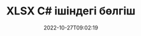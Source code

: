 ---
############################# Static ############################
layout: "auto-gen-merger"
date: 2022-10-27T09:02:19
draft: false
otherformats: otp ott pdf pps ppsx ppt pptx rtf tex vdx vsdm vsdx vssm vssx vstm vstx

############################# Head ############################
head_title: "XLSX файлын C# ішінде бірнеше файлға бөліңіз"
head_description: "Бір XLSX файлын құжаттарды біріктіру API көмегімен бет нөмірлеріне, бет аралықтарына, жұп немесе тақ беттерге негізделген бірнеше файлдарға бөліңіз."

############################# Header ############################
title: "XLSX C# ішіндегі бөлгіш"
description: "XLSX кодының бірнеше жолын .NET кодымен бөліңіз."
bg_image: "https://cms.admin.containerize.com/templates/aspose/App_Themes/V3/images/bg/header1.png"
bg_overlay: false
button:
    enable: true
    icon: "fas fa-arrow-down"
    label: "Тегін сынақ нұсқасын жүктеп алыңыз"
    link: "https://downloads.groupdocs.com/merger/net"

############################# SubMenu ############################
submenu:
    enable: true

    left:
        img_alt: "GroupDocs.Merger for .NET"
        image: "https://cms.admin.containerize.com/templates/groupdocs/images/product-logos/90x90-noborder/groupdocs-merger-net.png"
        product: "GroupDocs.Merger"
        platform: ".NET"

    middle:
        button:

            # button loop
            - link: "https://apireference.groupdocs.com/merger/net"
              text: "API анықтамасы"

            # button loop
            - link: "https://github.com/groupdocs-merger"
              text: "Код мысалдары"

            # button loop
            - link: "https://products.groupdocs.app/merger/family"
              text: "Тікелей демонстрациялар"

            # button loop
            - link: "https://purchase.groupdocs.com/pricing/merger/net"
              text: "Баға белгілеу"

    right:
        link_download: "https://downloads.groupdocs.com/merger"
        link_learn: "https://docs.groupdocs.com/merger/net"
        link_buy: "https://purchase.groupdocs.com"

############################# About ############################
about:
    enable: true
    title: "GroupDocs.Merger for .NET API туралы"
    content: |
        [GroupDocs.Merger for .NET](/kk/merger/net/) кітапханасы PDF, Microsoft Office (Word, Excel, .NET қолданбаларында PowerPoint, OneNote), OpenDocument, HTML, кескіндер және т.б. Кодтың бірнеше жолын қосу арқылы құжаттардағы беттердің бағытын жылжыту, жою, бұру, ауыстыру, шығарып алу немесе өзгерту сияқты бірнеше құжат операцияларын орындаңыз. Құжаттарды біріктіретін API сонымен қатар құжат құрылымын, пішімдеу мен беттегі мазмұнды талдау үшін құжат беттерін кескін ретінде алдын ала қарауды қолдайды.
        
        GroupDocs.Merger API файлды бөлу мүмкіндіктерін қажет ететін корпоративтік шешімдер үшін дұрыс таңдау болып табылады. Бұл API интерфейстеріне .NET Framework, .NET Standard, .NET Core, Mono қоса алғанда, барлық негізгі операциялық жүйелер мен платформаларда жақсы қолдау көрсетіледі.

############################# Steps ############################
steps:
    enable: true
    title_left: ".NET ішіндегі XLSX файл беттерін бөлу"
    content_left: |
        [GroupDocs.Merger for .NET](/kk/merger/net/) C# әзірлеушілеріне бір XLSX файлды бірнеше нәтиже файлдарына бөлуді жеңілдетеді бірнеше оңай қадамдар.
        
        * **SplitOptions** параметрін шығыс файлдар жолы пішімімен инициализациялаңыз.
        * **Merger** жаңа данасын жасаңыз және бастапқы құжат жолын конструктор параметрі ретінде өткізіңіз.
        * Нәтижелік құжаттарды сақтау үшін **Split** қоңырау шалыңыз және **SplitOptions** нысанын өткізіңіз.

    title_right: "Жүйе талаптары"
    content_right: |
        GroupDocs.Merger for .NET API интерфейстеріне барлық негізгі платформалар мен операциялық жүйелерде қолдау көрсетіледі. Төмендегі кодты орындамас бұрын, жүйеде келесі алғышарттар орнатылғанына көз жеткізіңіз.

        * Операциялық жүйелер: Microsoft Windows, Linux, MacOS
        * Әзірлеу орталары: Visual Studio, Xamarin, MonoDevelop
        * Фреймворктер: .NET Framework, .NET Standard, .NET Core, Mono
        * GroupDocs.Merger for .NET соңғы нұсқасын [NuGet](https://www.nuget.org/packages/groupdocs.merger) ішінен жүктеп алыңыз.
         
    code: |
     {{% merger/additional-styles %}}
     {{< merger/code-merger title="XLSX файлдарды C# мысал кодын пайдаланып қалай бөлуге болады">}}

        ```csharp    
        // GroupDocs.Merger API арқылы XLSX файлды бөліңіз
        string filePath = "input.xlsx";
        string filePathOut = "output.xlsx";

        // Шығарылатын файлдар жолы пішімі бар SplitOptions сыныбын инициализациялаңыз
        SplitOptions splitOptions = new SplitOptions(filePathOut, new int[] { 3, 6, 8 });

        // XLSX кіріс құжатымен бірігуді іске қосыңыз
        using (Merger merger = new Merger(filePath))
          {
            // Split әдісіне қоңырау шалыңыз және нәтиже құжаттарды сақтау үшін SplitOptions нысанын өткізіңіз
            merger.Split(splitOptions);
          }
        ```
     {{< /merger/code-merger >}}

############################# Demos ############################
demos:
    enable: true
    title: "Тікелей демонстрациялар - XLSX файлды желіде бөліңіз"
    content: |
       [GroupDocs.Merger Live Demos](https://products.groupdocs.app/splitter/xlsx) веб-сайтына кіру арқылы XLSX файлды дәл қазір бөліңіз.
       Тікелей демонстрацияның келесі артықшылықтары бар.
        
############################# About Formats ############################
about_formats:
    enable: true

############################# More Formats ############################
more_formats:
    enable: true
    title: "Басқа форматтағы файлды бөлу"
    content: |
        .NET файл пішімдері мен кескіндерге арналған біріктіру және бөлу API құжаттары. Төменде көрсетілгендей кейбір танымал файл пішімдерін бөліңіз.

############################# Back to top ###############################
back_to_top:
    enable: true
---